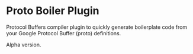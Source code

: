 # Proto Boiler Plugin

Protocol Buffers compiler plugin to quickly generate boilerplate code from your Google Protocol Buffer (proto) definitions.

Alpha version.

